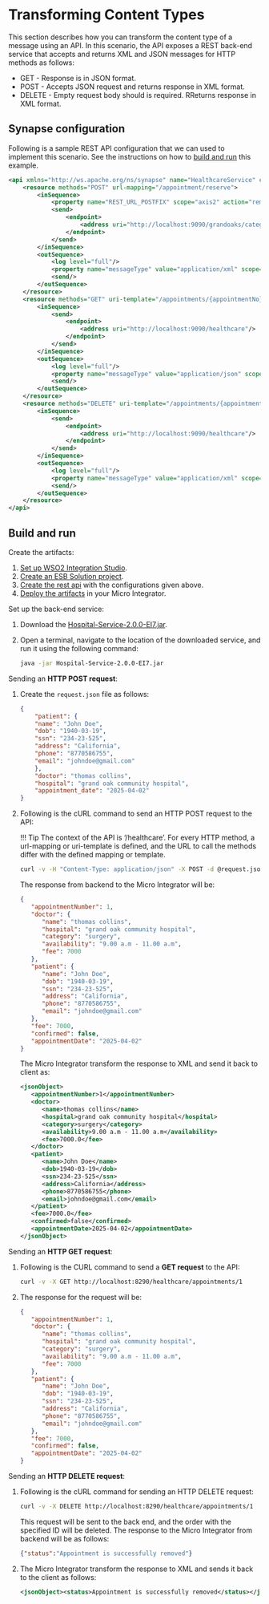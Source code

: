 # Transforming Content Types
This section describes how you can transform the content type of a message using an API. In this scenario, the API exposes a REST back-end service that accepts and returns XML and JSON messages for HTTP methods as follows:
    
-  GET - Response is in JSON format.
-  POST - Accepts JSON request and returns response in XML format.
-  DELETE - Empty request body should is required. RReturns response in XML format. 
    
## Synapse configuration
    
Following is a sample REST API configuration that we can used to implement this scenario. See the instructions on how to [build and run](#build-and-run) this example.

```xml
<api xmlns="http://ws.apache.org/ns/synapse" name="HealthcareService" context="/healthcare">
    <resource methods="POST" url-mapping="/appointment/reserve">
        <inSequence>
            <property name="REST_URL_POSTFIX" scope="axis2" action="remove"/>
            <send>
                <endpoint>
                    <address uri="http://localhost:9090/grandoaks/categories/surgery/reserve"/>
                </endpoint>
            </send>
        </inSequence>
        <outSequence>
            <log level="full"/>
            <property name="messageType" value="application/xml" scope="axis2"/>
            <send/>
        </outSequence>
    </resource>
    <resource methods="GET" uri-template="/appointments/{appointmentNo}">
        <inSequence>
            <send>
                <endpoint>
                    <address uri="http://localhost:9090/healthcare"/>
                </endpoint>
            </send>
        </inSequence>
        <outSequence>
            <log level="full"/>
            <property name="messageType" value="application/json" scope="axis2"/>
            <send/>
        </outSequence>
    </resource>
    <resource methods="DELETE" uri-template="/appointments/{appointmentNo}">
        <inSequence>
            <send>
                <endpoint>
                    <address uri="http://localhost:9090/healthcare"/>
                </endpoint>
            </send>
        </inSequence>
        <outSequence>
            <log level="full"/>
            <property name="messageType" value="application/xml" scope="axis2"/>
            <send/>
        </outSequence>
    </resource>
</api>
```
    
## Build and run

Create the artifacts:

1. [Set up WSO2 Integration Studio](../../../../develop/installing-WSO2-Integration-Studio).
2. [Create an ESB Solution project](../../../../develop/creating-projects/#esb-config-project).
3. [Create the rest api](../../../../develop/creating-artifacts/creating-an-api) with the configurations given above.
4. [Deploy the artifacts](../../../../develop/deploy-and-run) in your Micro Integrator.

Set up the back-end service:

1. Download the [Hospital-Service-2.0.0-EI7.jar](https://github.com/wso2-docs/WSO2_EI/blob/master/Back-End-Service/Hospital-Service-JDK11-2.0.0.jar).
2. Open a terminal, navigate to the location of the downloaded service, and run it using the following command:

    ```bash
    java -jar Hospital-Service-2.0.0-EI7.jar
    ```

Sending an **HTTP POST request**:

1. Create the `request.json` file as follows:
    ```json
    {
        "patient": {
        "name": "John Doe",
        "dob": "1940-03-19",
        "ssn": "234-23-525",
        "address": "California",
        "phone": "8770586755",
        "email": "johndoe@gmail.com"
        },
        "doctor": "thomas collins",
        "hospital": "grand oak community hospital",
        "appointment_date": "2025-04-02"
    }
    ```

2. Following is the cURL command to send an HTTP POST request to the API:

    !!! Tip
        The context of the API is ‘/healthcare’. For every HTTP method, a url-mapping or uri-template is defined, and the URL to call the methods differ with the defined mapping or template.
        
    ```bash
    curl -v -H "Content-Type: application/json" -X POST -d @request.json http://localhost:8290/healthcare/appointment/reserve
    ```

    The response from backend to the Micro Integrator will be:

    ```json
    {
       "appointmentNumber": 1,
       "doctor": {
          "name": "thomas collins",
          "hospital": "grand oak community hospital",
          "category": "surgery",
          "availability": "9.00 a.m - 11.00 a.m",
          "fee": 7000
       },
       "patient": {
          "name": "John Doe",
          "dob": "1940-03-19",
          "ssn": "234-23-525",
          "address": "California",
          "phone": "8770586755",
          "email": "johndoe@gmail.com"
       },
       "fee": 7000,
       "confirmed": false,
       "appointmentDate": "2025-04-02"
    }
    ```

    The Micro Integrator transform the response to XML and send it back to client as:

    ```xml
    <jsonObject>
       <appointmentNumber>1</appointmentNumber>
       <doctor>
          <name>thomas collins</name>
          <hospital>grand oak community hospital</hospital>
          <category>surgery</category>
          <availability>9.00 a.m - 11.00 a.m</availability>
          <fee>7000.0</fee>
       </doctor>
       <patient>
          <name>John Doe</name>
          <dob>1940-03-19</dob>
          <ssn>234-23-525</ssn>
          <address>California</address>
          <phone>8770586755</phone>
          <email>johndoe@gmail.com</email>
       </patient>
       <fee>7000.0</fee>
       <confirmed>false</confirmed>
       <appointmentDate>2025-04-02</appointmentDate>
    </jsonObject>
    ```

Sending an **HTTP GET request**:

1.  Following is the CURL command to send a **GET request** to the API:
    
    ```bash
    curl -v -X GET http://localhost:8290/healthcare/appointments/1
    ```
    
2.  The response for the request will be:
    
    ```json
    {
       "appointmentNumber": 1,
       "doctor": {
          "name": "thomas collins",
          "hospital": "grand oak community hospital",
          "category": "surgery",
          "availability": "9.00 a.m - 11.00 a.m",
          "fee": 7000
       },
       "patient": {
          "name": "John Doe",
          "dob": "1940-03-19",
          "ssn": "234-23-525",
          "address": "California",
          "phone": "8770586755",
          "email": "johndoe@gmail.com"
       },
       "fee": 7000,
       "confirmed": false,
       "appointmentDate": "2025-04-02"
    }
    ```

Sending an **HTTP DELETE request**:

1.  Following is the cURL command for sending an HTTP DELETE request:
  
    ```bash
    curl -v -X DELETE http://localhost:8290/healthcare/appointments/1
    ```
        
    This request will be sent to the back end, and the order with the specified ID will be deleted. The response to the Micro Integrator from backend will be as follows:

    ```json
    {"status":"Appointment is successfully removed"}
    ```

2.  The Micro Integrator transform the response to XML and sends it back to the client as follows:

    ```xml
    <jsonObject><status>Appointment is successfully removed</status></jsonObject>
    ```